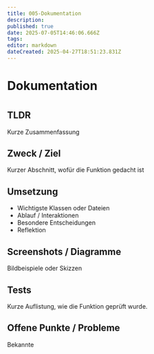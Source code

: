 ```yaml
---
title: 005-Dokumentation
description: 
published: true
date: 2025-07-05T14:46:06.666Z
tags: 
editor: markdown
dateCreated: 2025-04-27T18:51:23.831Z
---
```


# Dokumentation


# <Topic Name>


## TLDR
Kurze Zusammenfassung

## Zweck / Ziel
Kurzer Abschnitt, wofür die Funktion gedacht ist

## Umsetzung
- Wichtigste Klassen oder Dateien
- Ablauf / Interaktionen
- Besondere Entscheidungen
- Reflektion

## Screenshots / Diagramme
Bildbeispiele oder Skizzen

## Tests
Kurze Auflistung, wie die Funktion geprüft wurde.

## Offene Punkte / Probleme
Bekannte